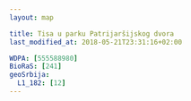 ```yaml
---
layout: map

title: Tisa u parku Patrijaršijskog dvora
last_modified_at: 2018-05-21T23:31:16+02:00

WDPA: [555588980]
BioRaS: [241]
geoSrbija:
  L1_182: [12]
---
```

